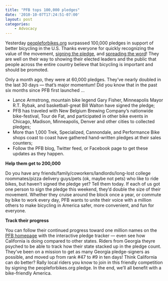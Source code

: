 ```yaml
---
title: "PFB tops 100,000 pledges"
date: '2010-10-07T17:24:51-07:00'
layout: post
categories:
    - Advocacy
---
```


Yesterday [peopleforbikes.org](https://peopleforbikes.org/) surpassed 100,000 pledges in support of better bicycling in the U.S. Thanks everyone for quickly recognizing the value of the movement, [signing the pledge](https://peopleforbikes.org/), and [spreading the word](https://peopleforbikes.org/)! They are well on their way to showing their elected leaders and the public that people across the entire country believe that bicycling is important and should be promoted.

Only a month ago, they were at 60,000 pledges. They’ve nearly doubled in the last 30 days — that’s major momentum! Did you know that in the past six months since PFB first launched …

- Lance Armstrong, mountain bike legend Gary Fisher, Minneapolis Mayor R.T. Rybak, and basketball-great Bill Walton have signed the pledge;
- PFB has traveled with New Belgium Brewing Company’s nationwide bike-festival, Tour de Fat, and participated in other bike events in Chicago, Madison, Minneapolis, Denver and other cities to collected pledges;
- More than 1,000 Trek, Specialized, Cannondale, and Performance Bike shops coast to coast have gathered hand-written pledges at their sales counters;
- Follow the PFB blog, Twitter feed, or Facebook page to get these updates as they happen.

**Help them get to 200,000**

Do you have any friends/family/coworkers/landlords/long-lost college roommates/pizza delivery guys/pets (ok, maybe not pets) who like to ride bikes, but haven’t signed the pledge yet? Tell them today. If each of us got one person to sign the pledge this weekend, they’d double the size of their movement. Whether they cruise around the block once a year, or commute by bike to work every day, PFB wants to unite their voice with a million others to make bicycling in America safer, more convenient, and fun for everyone.

**Track their progress**

You can follow their continued progress toward one million names on the [PFB homepage](https://peopleforbikes.org/) with the interactive pledge tracker — even see how California is doing compared to other states. Riders from Georgia theyre psyched to be able to track how their state stacked up in the pledge count. They’ve been on a mission to get as many Georgia pledge-signers as possible, and moved up from rank #47 to #9 in ten days! Think California can do better? Rally local riders you know to join in this friendly competition by signing the peopleforbikes.org pledge. In the end, we’ll all benefit with a bike-friendly America.